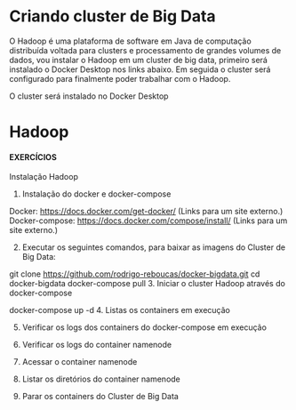 # Criando cluster de Big Data 


O Hadoop é uma plataforma de software em Java de computação distribuída voltada para clusters e processamento de grandes volumes de dados, vou instalar o Hadoop em um cluster de big data, primeiro será instalado o Docker Desktop nos links abaixo. Em seguida o cluster será configurado para finalmente poder trabalhar com o Hadoop.

O cluster será instalado no Docker Desktop


# Hadoop


#### EXERCÍCIOS


Instalação Hadoop

1. Instalação do docker e docker-compose

Docker: https://docs.docker.com/get-docker/ (Links para um site externo.)
Docker-compose: https://docs.docker.com/compose/install/ (Links para um site externo.)

2. Executar os seguintes comandos, para baixar as imagens do Cluster de Big Data:

git clone https://github.com/rodrigo-reboucas/docker-bigdata.git
cd docker-bigdata
docker-compose pull
3. Iniciar o cluster Hadoop através do docker-compose

docker-compose up -d
4. Listas os containers em execução

5. Verificar os logs dos containers do docker-compose em execução

6. Verificar os logs do container namenode

7.  Acessar o container namenode

8. Listar  os diretórios do container namenode

9. Parar os containers do Cluster de Big Data
